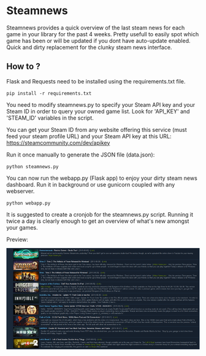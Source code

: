 # Steamnews
Steamnews provides a quick overview of the last steam news for each game in your library for the past 4 weeks.
Pretty usefull to easily spot which game has been or will be updated if you dont have auto-update enabled.
Quick and dirty replacement for the clunky steam news interface.

How to ?
---
Flask and Requests need to be installed using the requirements.txt file.

```
pip install -r requirements.txt
```

You need to modify steamnews.py to specify your Steam API key and your Steam ID in order to query your owned game list.
Look for 'API_KEY' and 'STEAM_ID' variables in the script.

You can get your Steam ID from any website offering this service (must feed your steam profile URL) and your Steam API key at this URL:
https://steamcommunity.com/dev/apikey

Run it once manually to generate the JSON file (data.json):

```
python steamnews.py
```

You can now run the webapp.py (Flask app) to enjoy your dirty steam news dashboard.
Run it in background or use gunicorn coupled with any webserver.

```
python webapp.py
```

It is suggested to create a cronjob for the steamnews.py script.
Running it twice a day is clearly enough to get an overview of what's new amongst your games.

Preview:

![Live page on my website](images/demo.png)
